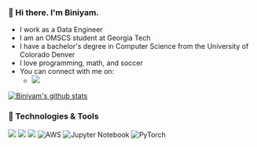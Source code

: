 ### 👋 Hi there. I'm Biniyam.

- I work as a Data Engineer
- I am an OMSCS student at Georgia Tech 
- I have a bachelor's degree in Computer Science from the University of Colorado Denver
- I love programming, math, and soccer
- You can connect with me on:
  - <a href="https://www.linkedin.com/in/biniyamyohannes/"><img src="https://img.shields.io/badge/LinkedIn-0077B5?style=for-the-badge&logo=linkedin&logoColor=white"></a>


[![Biniyam's github stats](https://github-readme-stats.vercel.app/api?username=biniyamYohannes&count_private=true&show_icons=true&theme=radical&hide_rank=false)](https://github.com/anuraghazra/github-readme-stats)

### 🔧 Technologies & Tools
![](https://img.shields.io/badge/Python-3776AB?style=for-the-badge&logo=python&logoColor=white)
![](https://img.shields.io/badge/Linux-FCC624?style=for-the-badge&logo=linux&logoColor=black)
![](https://img.shields.io/badge/VIM-%2311AB00.svg?&style=for-the-badge&logo=vim&logoColor=white)
![AWS](https://img.shields.io/badge/AWS-%23FF9900.svg?style=for-the-badge&logo=amazon-aws&logoColor=white)
![Jupyter Notebook](https://img.shields.io/badge/jupyter-%23FA0F00.svg?style=for-the-badge&logo=jupyter&logoColor=white)
![PyTorch](https://img.shields.io/badge/PyTorch-%23EE4C2C.svg?style=for-the-badge&logo=PyTorch&logoColor=white)

<!---
- 🔭 I’m currently working on ...
- 🌱 I’m currently learning ...
- 👯 I’m looking to collaborate on ...
- 🤔 I’m looking for help with ...
- 💬 Ask me about ...
- 📫 How to reach me: ...
- 😄 Pronouns: ...
- ⚡ Fun fact: ...
--->
